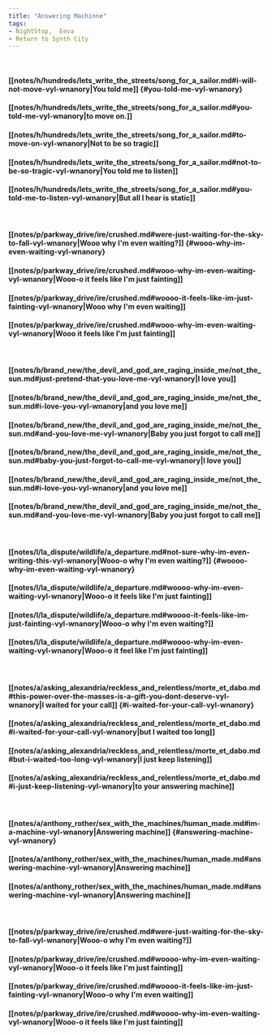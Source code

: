 ```yaml
---
title: "Answering Machinne"
tags:
- NightStop,  Eeva
- Return to Synth City
---
```

&nbsp;
#### [[notes/h/hundreds/lets_write_the_streets/song_for_a_sailor.md#i-will-not-move-vyl-wnanory|You told me]] {#you-told-me-vyl-wnanory}
#### [[notes/h/hundreds/lets_write_the_streets/song_for_a_sailor.md#you-told-me-vyl-wnanory|to move on.]]
#### [[notes/h/hundreds/lets_write_the_streets/song_for_a_sailor.md#to-move-on-vyl-wnanory|Not to be so tragic]]
#### [[notes/h/hundreds/lets_write_the_streets/song_for_a_sailor.md#not-to-be-so-tragic-vyl-wnanory|You told me to listen]]
#### [[notes/h/hundreds/lets_write_the_streets/song_for_a_sailor.md#you-told-me-to-listen-vyl-wnanory|But all I hear is static]]
&nbsp;
#### [[notes/p/parkway_drive/ire/crushed.md#were-just-waiting-for-the-sky-to-fall-vyl-wnanory|Wooo why I'm even waiting?]] {#wooo-why-im-even-waiting-vyl-wnanory}
#### [[notes/p/parkway_drive/ire/crushed.md#wooo-why-im-even-waiting-vyl-wnanory|Wooo-o it feels like I'm just fainting]]
#### [[notes/p/parkway_drive/ire/crushed.md#woooo-it-feels-like-im-just-fainting-vyl-wnanory|Wooo why I'm even waiting]]
#### [[notes/p/parkway_drive/ire/crushed.md#wooo-why-im-even-waiting-vyl-wnanory|Wooo it feels like I'm just fainting]]
&nbsp;
#### [[notes/b/brand_new/the_devil_and_god_are_raging_inside_me/not_the_sun.md#just-pretend-that-you-love-me-vyl-wnanory|I love you]]
#### [[notes/b/brand_new/the_devil_and_god_are_raging_inside_me/not_the_sun.md#i-love-you-vyl-wnanory|and you love me]]
#### [[notes/b/brand_new/the_devil_and_god_are_raging_inside_me/not_the_sun.md#and-you-love-me-vyl-wnanory|Baby you just forgot to call me]]
#### [[notes/b/brand_new/the_devil_and_god_are_raging_inside_me/not_the_sun.md#baby-you-just-forgot-to-call-me-vyl-wnanory|I love you]]
#### [[notes/b/brand_new/the_devil_and_god_are_raging_inside_me/not_the_sun.md#i-love-you-vyl-wnanory|and you love me]]
#### [[notes/b/brand_new/the_devil_and_god_are_raging_inside_me/not_the_sun.md#and-you-love-me-vyl-wnanory|Baby you just forgot to call me]]
&nbsp;
#### [[notes/l/la_dispute/wildlife/a_departure.md#not-sure-why-im-even-writing-this-vyl-wnanory|Wooo-o why I'm even waiting?]] {#woooo-why-im-even-waiting-vyl-wnanory}
#### [[notes/l/la_dispute/wildlife/a_departure.md#woooo-why-im-even-waiting-vyl-wnanory|Wooo-o it feels like I'm just fainting]]
#### [[notes/l/la_dispute/wildlife/a_departure.md#woooo-it-feels-like-im-just-fainting-vyl-wnanory|Wooo-o why I'm even waiting?]]
#### [[notes/l/la_dispute/wildlife/a_departure.md#woooo-why-im-even-waiting-vyl-wnanory|Wooo-o it feel like I'm just fainting]]
&nbsp;
#### [[notes/a/asking_alexandria/reckless_and_relentless/morte_et_dabo.md#this-power-over-the-masses-is-a-gift-you-dont-deserve-vyl-wnanory|I waited for your call]] {#i-waited-for-your-call-vyl-wnanory}
#### [[notes/a/asking_alexandria/reckless_and_relentless/morte_et_dabo.md#i-waited-for-your-call-vyl-wnanory|but I waited too long]]
#### [[notes/a/asking_alexandria/reckless_and_relentless/morte_et_dabo.md#but-i-waited-too-long-vyl-wnanory|I just keep listening]]
#### [[notes/a/asking_alexandria/reckless_and_relentless/morte_et_dabo.md#i-just-keep-listening-vyl-wnanory|to your answering machine]]
&nbsp;
#### [[notes/a/anthony_rother/sex_with_the_machines/human_made.md#im-a-machine-vyl-wnanory|Answering machine]] {#answering-machine-vyl-wnanory}
#### [[notes/a/anthony_rother/sex_with_the_machines/human_made.md#answering-machine-vyl-wnanory|Answering machine]]
#### [[notes/a/anthony_rother/sex_with_the_machines/human_made.md#answering-machine-vyl-wnanory|Answering machine]]
&nbsp;
#### [[notes/p/parkway_drive/ire/crushed.md#were-just-waiting-for-the-sky-to-fall-vyl-wnanory|Wooo-o why I'm even waiting?]]
#### [[notes/p/parkway_drive/ire/crushed.md#woooo-why-im-even-waiting-vyl-wnanory|Wooo-o it feels like I'm just fainting]]
#### [[notes/p/parkway_drive/ire/crushed.md#woooo-it-feels-like-im-just-fainting-vyl-wnanory|Wooo-o why I'm even waiting]]
#### [[notes/p/parkway_drive/ire/crushed.md#woooo-why-im-even-waiting-vyl-wnanory|Wooo-o it feels like I'm just fainting]]
